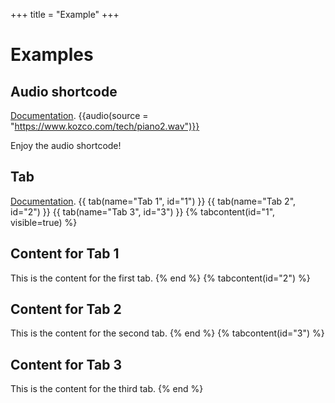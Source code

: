 +++
title = "Example"
+++
# Examples
## Audio shortcode
[Documentation](@/docs/shortcodes/audio.md).
{{audio(source = "https://www.kozco.com/tech/piano2.wav")}}

Enjoy the audio shortcode!

## Tab
[Documentation](@/docs/shortcodes/tab.md).
{{ tab(name="Tab 1", id="1") }}
{{ tab(name="Tab 2", id="2") }}
{{ tab(name="Tab 3", id="3") }}
{% tabcontent(id="1", visible=true) %}
## Content for Tab 1
This is the content for the first tab.
{% end %}
{% tabcontent(id="2") %}
## Content for Tab 2
This is the content for the second tab.
{% end %}
{% tabcontent(id="3") %}
## Content for Tab 3
This is the content for the third tab.
{% end %}